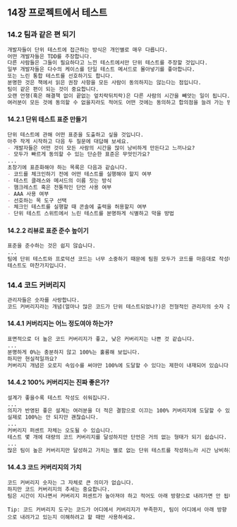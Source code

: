 ## 14장 프로젝트에서 테스트

### 14.2 팀과 같은 편 되기

```markdown
개발자들이 단위 테스트에 접근하는 방식은 개인별로 매우 다릅니다.
어떤 개발자들은 TDD를 주장합니다.
다른 사람들은 그들이 필요하다고 느낀 테스트에서만 단위 테스트를 주장할 것입니다.
일부 개발자들은 다수의 케이스를 단일 테스트 메서드로 몰아넣기를 좋아합니다.
또는 느린 통합 테스트를 선호하기도 합니다.
분명한 것은 책에서 읽은 권장 사항을 모든 사람이 동의하지는 않는다는 점입니다.
팀이 같은 편이 되는 것이 중요합니다.
오랜 언쟁(혹은 해결책 없이 끝없는 엎치락뒤치락)은 다른 사람의 시간을 빼앗는 일이 됩니다.
여러분이 모든 것에 동의할 수 없을지라도 적어도 어떤 것에는 동의하고 합의점을 늘려 가는 방향으로 시작해야 합니다.
```

#### 14.2.1 단위 테스트 표준 만들기

```markdown
단위 테스트에 관해 어떤 표준을 도출하고 싶을 것입니다.
아주 작게 시작하고 다음 두 질문에 대답해 보세요.
- 개발자들은 어떤 것이 모든 사람의 시간을 많이 낭비하게 만든다고 느끼나요?
- 모두가 빠르게 동의할 수 있는 단순한 표준은 무엇인가요?
...
초창기에 표준화해야 하는 목록은 다음과 같습니다.
- 코드를 체크인하기 전에 어떤 테스트를 실행해야 할지 여부
- 테스트 클래스와 메서드의 이름 짓는 방식
- 햄크레스트 혹은 전통적인 단언 사용 여부
- AAA 사용 여부
- 선호하는 목 도구 선택
- 체크인 테스트를 실행할 때 콘솔에 출력을 허용할지 여부
- 단위 테스트 스위트에서 느린 테스트를 분명하게 식별하고 막을 방법
```

#### 14.2.2 리뷰로 표준 준수 높이기

```markdown
표준을 준수하는 것은 쉽지 않습니다.
...
팀에 단위 테스트와 프로덕션 코드는 너무 소중하기 때문에 팀원 모두가 코드를 마음대로 작성해서는 안 됩니다.
테스트도 마찬가지입니다.
```

### 14.4 코드 커버리지

```markdown
관리자들은 숫자를 사랑합니다.
코드 커버리지라는 개념(얼마나 많은 코드가 단위 테스트되었나?)은 전형적인 관리자의 숫자 강박을 자극하지만, 궁극적으로 교육 목적이 아닌 곳에서 사용했을 때는 씁쓸한 기분을 남길 수 있습니다.
```

#### 14.4.1 커버리지는 어느 정도여야 하는가?

```markdown
표면적으로 더 높은 코드 커버리지가 좋고, 낮은 커버리지는 나쁜 것 같습니다.
...
분명하게 0%는 충분하지 않고 100%는 훌륭해 보입니다.
하지만 현실적일까요?
커버리지 개념은 오로지 속임수를 써야만 100%에 도달할 수 있다는 제한이 내재되어 있습니다.
```

#### 14.4.2 100% 커버리지는 진짜 좋은가?

```markdown
설계가 좋을수록 테스트 작성도 쉬워집니다.
...
의지가 반영된 좋은 설계는 여러분을 더 적은 결함으로 이끄는 100% 커버리지에 도달할 수 있게 할 것입니다.
실제로 100%는 안 되지만 괜찮습니다.
...
커버리지 퍼센트 자체는 오도될 수 있습니다.
테스트 몇 개에 대량의 코드 커버리지를 달성하지만 단언은 거의 없는 형태가 되기 쉽습니다.
...
많은 팀이 높은 커버리지만 달성하고 가치는 별로 없는 단위 테스트를 작성하느라 시간 낭비하는 것을 보았습니다.
```

#### 14.4.3 코드 커버리지의 가치

```markdown
코드 커버리지 숫자는 그 자체로 큰 의미가 없습니다.
하지만 코드 커버리지의 추세는 중요합니다.
팀은 시간이 지나면서 커버리지 퍼센트가 높아져야 하고 적어도 아래 방향으로 내려가면 안 됩니다.
```
`Tip: 코드 커버리지 도구는 코드가 어디에서 커버리지가 부족한지, 팀이 어디에서 아래 방향으로 내려가고 있는지 이해하려고 할 때만 사용하세요.`
